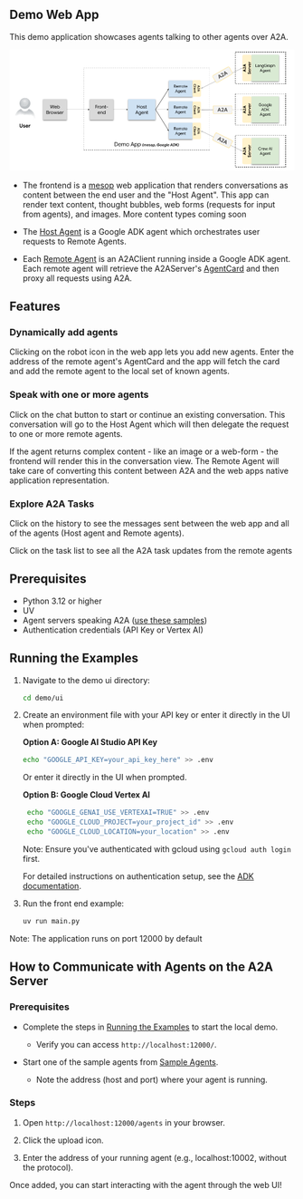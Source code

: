 ## Demo Web App

This demo application showcases agents talking to other agents over A2A. 

![image](/images/a2a_demo_arch.png)

* The frontend is a [mesop](https://github.com/mesop-dev/mesop) web application that renders conversations as content between the end user and the "Host Agent". This app can render text content, thought bubbles, web forms (requests for input from agents), and images. More content types coming soon 

* The [Host Agent](/samples/python/hosts/multiagent/host_agent.py) is a Google ADK agent which orchestrates user requests to Remote Agents. 

* Each [Remote Agent](/samples/python/hosts/multiagent/remote_agent_connection.py) is an A2AClient running inside a Google ADK agent. Each remote agent will retrieve the A2AServer's [AgentCard](https://google.github.io/A2A/#documentation?id=agent-card) and then proxy all requests using A2A. 

## Features

<need quick gif>

### Dynamically add agents
Clicking on the robot icon in the web app lets you add new agents. Enter the address of the remote agent's AgentCard and the app will fetch the card and add the remote agent to the local set of known agents.  

### Speak with one or more agents
Click on the chat button to start or continue an existing conversation. This conversation will go to the Host Agent which will then delegate the request to one or more remote agents. 

If the agent returns complex content - like an image or a web-form - the frontend will render this in the conversation view. The Remote Agent will take care of converting this content between A2A and the web apps native application representation.

### Explore A2A Tasks
Click on the history to see the messages sent between the web app and all of the agents (Host agent and Remote agents). 

Click on the task list to see all the A2A task updates from the remote agents

## Prerequisites

- Python 3.12 or higher
- UV
- Agent servers speaking A2A ([use these samples](/samples/python/agents/README.md))
- Authentication credentials (API Key or Vertex AI)

## Running the Examples

1. Navigate to the demo ui directory:
    ```bash
    cd demo/ui
    ```
2. Create an environment file with your API key or enter it directly in the UI when prompted:

   **Option A: Google AI Studio API Key**
   ```bash
   echo "GOOGLE_API_KEY=your_api_key_here" >> .env
   ```
   Or enter it directly in the UI when prompted.

   **Option B: Google Cloud Vertex AI**
   ```bash
    echo "GOOGLE_GENAI_USE_VERTEXAI=TRUE" >> .env
    echo "GOOGLE_CLOUD_PROJECT=your_project_id" >> .env
    echo "GOOGLE_CLOUD_LOCATION=your_location" >> .env
   ```
   Note: Ensure you've authenticated with gcloud using `gcloud auth login` first.
   
   For detailed instructions on authentication setup, see the [ADK documentation](https://google.github.io/adk-docs/get-started/quickstart/#set-up-the-model).

3. Run the front end example:
    ```bash
    uv run main.py
    ```
Note: The application runs on port 12000 by default

## How to Communicate with Agents on the A2A Server

### Prerequisites

- Complete the steps in [Running the Examples](#running-the-examples) to start the local demo.
    - Verify you can access `http://localhost:12000/`.

- Start one of the sample agents from [Sample Agents](/samples/python/agents).
    - Note the address (host and port) where your agent is running.

### Steps

1. Open `http://localhost:12000/agents` in your browser.

1. Click the upload icon.

1. Enter the address of your running agent (e.g., localhost:10002, without the protocol).

Once added, you can start interacting with the agent through the web UI!